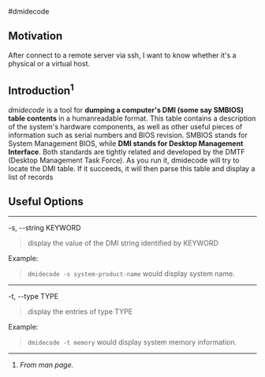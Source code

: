 #dmidecode

## Motivation
After connect to a remote server via ssh, I want to know whether it's a physical or a virtual host.

## Introduction<sup>1</sup>
*dmidecode* is a tool for **dumping a computer's DMI (some say SMBIOS) table contents** in a humanreadable format. This table contains a description of the system's hardware components, as well as other useful pieces of information such as serial numbers and BIOS revision. SMBIOS stands for System Management BIOS, while **DMI stands for Desktop Management Interface**. Both standards are tightly related and developed by the DMTF (Desktop Management Task Force). As you run it, dmidecode will try to locate the DMI table. If it succeeds, it will then parse this table and display a list of records

## Useful Options

***
-s, --string KEYWORD
> display the value of the DMI string identified by KEYWORD

Example:
> `dmidecode -s system-product-name` would display system name.

***
-t, --type TYPE
> display the entries of type TYPE

Example:
> `dmidecode -t memory` would display system memory information.
***


1. *From man page.*
